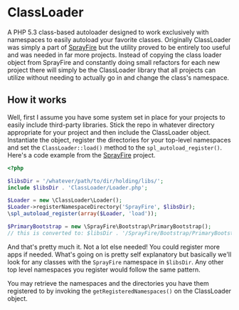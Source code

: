 # ClassLoader

A PHP 5.3 class-based autoloader designed to work exclusively with namespaces to
easily autoload your favorite classes.  Originally ClassLoader was simply a part
of [SprayFire](http://github.com/cspray/SprayFire) but the utility proved to be
entirely too useful and was needed in far more projects.  Instead of copying the
class loader object from SprayFire and constantly doing small refactors for each
new project there will simply be the ClassLoader library that all projects can
utilize without needing to actually go in and change the class's namespace.

## How it works

Well, first I assume you have some system set in place for your projects to easily
include third-party libraries.  Stick the repo in whatever directory appropriate
for your project and then include the ClassLoader object.  Instantiate the object,
register the directories for your top-level namespaces and set the `ClassLoader::load()`
method to the `spl_autoload_register()`.  Here's a code example from the [SprayFire](http://github.com/cspray/SprayFire)
project.

```php
<?php

$libsDir = '/whatever/path/to/dir/holding/libs/';
include $libsDir . 'ClassLoader/Loader.php';

$Loader = new \ClassLoader\Loader();
$Loader->registerNamespaceDirectory('SprayFire', $libsDir);
\spl_autoload_register(array($Loader, 'load'));

$PrimaryBootstrap = new \SprayFire\Bootstrap\PrimaryBootstrap();
// this is converted to: $libsDir . '/SprayFire/Bootstrap/PrimaryBootstrap.php'
```

And that's pretty much it.  Not a lot else needed!  You could register more apps
if needed.  What's going on is pretty self explanatory but basically we'll look
for any classes with the `SprayFire` namespace in `$libsDir`.  Any other top level
namespaces you register would follow the same pattern.

You may retrieve the namespaces and the directories you have them registered to
by invoking the `getRegisteredNamespaces()` on the ClassLoader object.